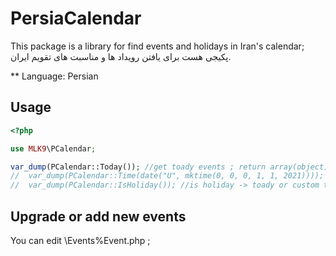 PersiaCalendar
=======

This package is a library for find events and holidays in Iran's calendar;
پکیجی هست برای یافتن رویداد ها و مناسبت های تقویم ایران.

** Language: Persian 



Usage
----------------
```php
<?php

use MLK9\PCalendar;

var_dump(PCalendar::Today()); //get toady events ; return array(object) ;
//  var_dump(PCalendar::Time(date("U", mktime(0, 0, 0, 1, 1, 2021)))); //get custom time events ; return array(object) ;
//  var_dump(PCalendar::IsHoliday()); //is holiday -> toady or custom time ; return (boolean) ;
```

Upgrade or add new events
----------------
You can edit \Events\%Event.php ;
